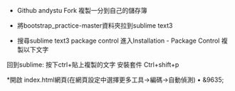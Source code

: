 * Github andystu           Fork 複製一分到自己的儲存簿

* 將bootstrap_practice-master資料夾拉到sublime text3

* 搜尋sublime text3 package control  進入Installation - Package Control
複製以下文字

回到sublime: 按下ctrl+貼上複製的文字
安裝套件 Ctrl+shift+p

*開啟 index.html網頁(在網頁設定中選擇更多工具&rarr;編碼&rarr;自動偵測)
&bull;
&9635;
